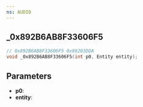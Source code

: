 ```yaml
---
ns: AUDIO
---
```

## _0x892B6AB8F33606F5

```c
// 0x892B6AB8F33606F5 0x88203DDA
void _0x892B6AB8F33606F5(int p0, Entity entity);
```


## Parameters
* **p0**: 
* **entity**:

